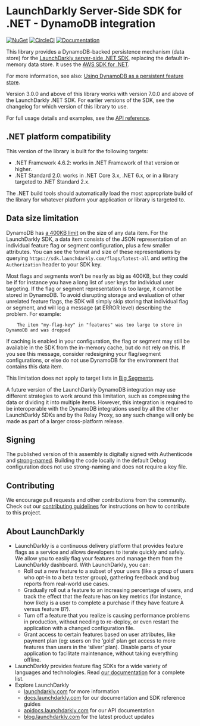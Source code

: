 # LaunchDarkly Server-Side SDK for .NET - DynamoDB integration

[![NuGet](https://img.shields.io/nuget/v/LaunchDarkly.ServerSdk.DynamoDB.svg?style=flat-square)](https://www.nuget.org/packages/LaunchDarkly.ServerSdk.DynamoDB/)
[![CircleCI](https://circleci.com/gh/launchdarkly/dotnet-server-sdk-dynamodb.svg?style=shield)](https://circleci.com/gh/launchdarkly/dotnet-server-sdk-dynamodb)
[![Documentation](https://img.shields.io/static/v1?label=GitHub+Pages&message=API+reference&color=00add8)](https://launchdarkly.github.io/dotnet-server-sdk-dynamodb)

This library provides a DynamoDB-backed persistence mechanism (data store) for the [LaunchDarkly server-side .NET SDK](https://github.com/launchdarkly/dotnet-server-sdk), replacing the default in-memory data store. It uses the [AWS SDK for .NET](https://aws.amazon.com/sdk-for-net/).

For more information, see also: [Using DynamoDB as a persistent feature store](https://docs.launchdarkly.com/sdk/features/storing-data/dynamodb#net).

Version 3.0.0 and above of this library works with version 7.0.0 and above of the LaunchDarkly .NET SDK. For earlier versions of the SDK, see the changelog for which version of this library to use.

For full usage details and examples, see the [API reference](launchdarkly.github.io/dotnet-server-sdk-dynamodb).

## .NET platform compatibility

This version of the library is built for the following targets:

* .NET Framework 4.6.2: works in .NET Framework of that version or higher.
* .NET Standard 2.0: works in .NET Core 3.x, .NET 6.x, or in a library targeted to .NET Standard 2.x.

The .NET build tools should automatically load the most appropriate build of the library for whatever platform your application or library is targeted to.

## Data size limitation

DynamoDB has [a 400KB limit](https://docs.aws.amazon.com/amazondynamodb/latest/developerguide/ServiceQuotas.html#limits-items) on the size of any data item. For the LaunchDarkly SDK, a data item consists of the JSON representation of an individual feature flag or segment configuration, plus a few smaller attributes. You can see the format and size of these representations by querying `https://sdk.launchdarkly.com/flags/latest-all` and setting the `Authorization` header to your SDK key.

Most flags and segments won't be nearly as big as 400KB, but they could be if for instance you have a long list of user keys for individual user targeting. If the flag or segment representation is too large, it cannot be stored in DynamoDB. To avoid disrupting storage and evaluation of other unrelated feature flags, the SDK will simply skip storing that individual flag or segment, and will log a message (at ERROR level) describing the problem. For example:

```
    The item "my-flag-key" in "features" was too large to store in DynamoDB and was dropped
```

If caching is enabled in your configuration, the flag or segment may still be available in the SDK from the in-memory cache, but do not rely on this. If you see this message, consider redesigning your flag/segment configurations, or else do not use DynamoDB for the environment that contains this data item.

This limitation does not apply to target lists in [Big Segments](https://docs.launchdarkly.com/home/users/big-segments/).

A future version of the LaunchDarkly DynamoDB integration may use different strategies to work around this limitation, such as compressing the data or dividing it into multiple items. However, this integration is required to be interoperable with the DynamoDB integrations used by all the other LaunchDarkly SDKs and by the Relay Proxy, so any such change will only be made as part of a larger cross-platform release.

## Signing

The published version of this assembly is digitally signed with Authenticode and [strong-named](https://docs.microsoft.com/en-us/dotnet/framework/app-domains/strong-named-assemblies). Building the code locally in the default Debug configuration does not use strong-naming and does not require a key file.

## Contributing

We encourage pull requests and other contributions from the community. Check out our [contributing guidelines](CONTRIBUTING.md) for instructions on how to contribute to this project.

## About LaunchDarkly
 
* LaunchDarkly is a continuous delivery platform that provides feature flags as a service and allows developers to iterate quickly and safely. We allow you to easily flag your features and manage them from the LaunchDarkly dashboard.  With LaunchDarkly, you can:
    * Roll out a new feature to a subset of your users (like a group of users who opt-in to a beta tester group), gathering feedback and bug reports from real-world use cases.
    * Gradually roll out a feature to an increasing percentage of users, and track the effect that the feature has on key metrics (for instance, how likely is a user to complete a purchase if they have feature A versus feature B?).
    * Turn off a feature that you realize is causing performance problems in production, without needing to re-deploy, or even restart the application with a changed configuration file.
    * Grant access to certain features based on user attributes, like payment plan (eg: users on the ‘gold’ plan get access to more features than users in the ‘silver’ plan). Disable parts of your application to facilitate maintenance, without taking everything offline.
* LaunchDarkly provides feature flag SDKs for a wide variety of languages and technologies. Read [our documentation](https://docs.launchdarkly.com/sdk) for a complete list.
* Explore LaunchDarkly
    * [launchdarkly.com](https://www.launchdarkly.com/ "LaunchDarkly Main Website") for more information
    * [docs.launchdarkly.com](https://docs.launchdarkly.com/  "LaunchDarkly Documentation") for our documentation and SDK reference guides
    * [apidocs.launchdarkly.com](https://apidocs.launchdarkly.com/  "LaunchDarkly API Documentation") for our API documentation
    * [blog.launchdarkly.com](https://blog.launchdarkly.com/  "LaunchDarkly Blog Documentation") for the latest product updates
